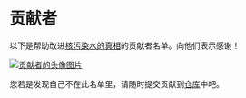 # 贡献者

以下是帮助改进[核污染水的真相](../index.md)的贡献者名单。向他们表示感谢！

<a href="https://github.com/SaveSeaFromNuc-pollutedWater/FactsAboutNuc-pollutedWater/graphs/contributors" target="_blank"><img alt="贡献者的头像图片" src="https://contrib.rocks/image?repo=SaveSeaFromNuc-pollutedWater/FactsAboutNuc-pollutedWater"/>​</a>

您若是发现自己不在此名单里，请随时提交贡献到[仓库](https://github.com/SaveSeaFromNuc-pollutedWater/FactsAboutNuc-pollutedWater)中吧。

